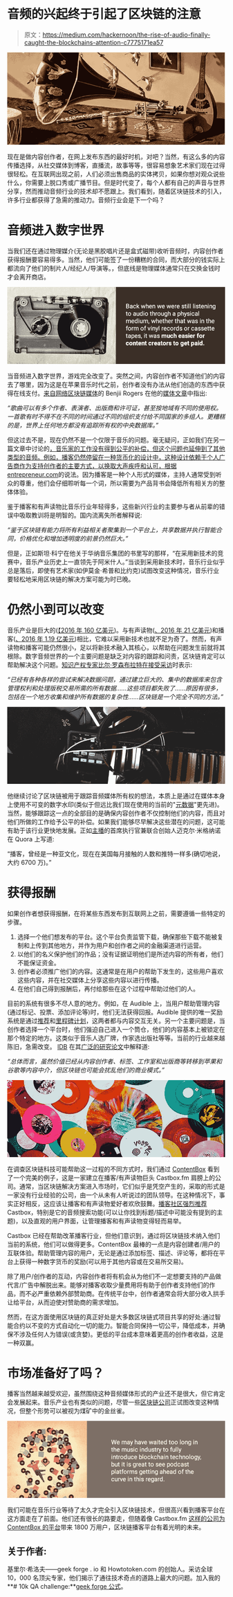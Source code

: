 # 音频的兴起终于引起了区块链的注意

> 原文：<https://medium.com/hackernoon/the-rise-of-audio-finally-caught-the-blockchains-attention-c7775171ea57>

![](img/be2682e0d1acbc9c8e6ea583f119a5da.png)

现在是做内容创作者，在网上发布东西的最好时机，对吧？当然，有这么多的内容传播选择，从社交媒体到博客，直播流，故事等等，很容易想象艺术家们现在过得很轻松。在互联网出现之前，人们必须出售商品的实体拷贝，如果你想对观众说些什么，你需要上脱口秀或广播节目。但是时代变了，每个人都有自己的声音与世界分享，然而推动音频行业的技术却不愿跟上。我们看到，随着区块链技术的引入，许多行业都获得了急需的推动力。音频行业会是下一个吗？

# 音频进入数字世界

当我们还在通过物理媒介(无论是黑胶唱片还是盒式磁带)收听音频时，内容创作者获得报酬要容易得多。当然，他们可能签了一份糟糕的合同，而大部分的钱实际上都流向了他们的制片人/经纪人/导演等。，但底线是物理媒体通常只在交换金钱时才会离开商店。

![](img/81606a856c2c9a1e3d727dcef323d538.png)

当音频进入数字世界，游戏完全改变了。突然之间，内容创作者不知道他们的内容去了哪里，因为这是在苹果音乐时代之前，创作者没有办法从他们创造的东西中获得在线支付。[来自网络区块链媒体](http://dotblockchainmedia.com/)的 Benjii Rogers 在他的[媒体文章](/cuepoint/bc-a-fair-trade-music-format-virtual-reality-the-blockchain-76fc47699733)中指出:

*“歌曲可以有多个作者、表演者、出版商和许可证，甚至按地域有不同的使用权。一首歌有时不得不在不同的时间通过不同的组织支付给不同国家的多组人。更糟糕的是，世界上任何地方都没有追踪所有权的中央数据库。”*

但这过去不是，现在仍然不是一个仅限于音乐的问题。毫无疑问，正如我们在另一篇文章中讨论的[，音乐家的工作没有得到公平的补偿，但这个问题也延伸到了其他类型的音频。例如，播客仍然停留在一种货币化的设计中，这种设计依赖于个人广告商作为支持创作者的主要方式，以换取大声疾呼和认可，](https://howtotoken.com/explained/artists-fans-and-where-all-the-money-is-going/)[根据 entrepreneur.com](https://www.entrepreneur.com/article/277912)的说法。因为播客是一种个人形式的媒体，主持人通常受到听众的尊重，他们会仔细聆听每一个词，所以需要为产品背书会降低所有相关方的整体体验。

鉴于播客和有声读物比音乐行业年轻得多，这些新兴行业的主要参与者从前辈的错误中吸取教训将是明智的。国内流离失所者解释说:

*“鉴于区块链有能力将所有利益相关者聚集到一个平台上，共享数据并执行智能合同，价格优化和增加透明度的前景仍然巨大。”*

但是，正如斯坦·科宁在他关于华纳音乐集团的书里写的那样，“在采用新技术的竞赛中，音乐产业历史上一直领先于阿米什人。”当谈到采用新技术时，音乐行业似乎总是落后，即使有艺术家(如伊莫金·希普和比约克)试图改变这种情况，音乐行业要轻松地采用区块链的解决方案可能为时已晚。

# 仍然小到可以改变

音乐产业是巨大的([【2016 年 160 亿美元](https://www.musicbusinessworldwide.com/global-recorded-music-industry-reached-16-1bn-2016-7-yoy/))。与有声读物([、2016 年 21 亿美元](https://www.audiopub.org/uploads/pdf/APAC2017PR_final.pdf))和播客([、2016 年 1.19 亿美元](https://backyardmedia.us/blog/2018/1/16/heres-how-fast-the-podcast-industry-is-growing))相比，它难以采用新技术也就不足为奇了。然而，有声读物和播客可能仍然很小，足以将新技术融入其核心，以帮助在问题发生前就将其根除。数字音频世界的一个主要问题是缺乏对内容的跟踪和问责，区块链肯定可以帮助解决这个问题。[知识产权专家比尔·罗森布拉特](http://www.giantstepsmts.com/bios.htm)[在接受采访](https://blog.digimarc.com/ArticleDetails?UrlName=Technology-Expert-Expects-Blockchain-will-Revolutionize-Music)时表示:

*“已经有各种各样的尝试来解决数据问题，通过建立巨大的、集中的数据库来包含管理权利和处理版税交易所需的所有数据……这些项目都失败了……原因有很多，包括在一个地方收集和维护所有数据的复杂性……区块链是一个完全不同的方法。”*

![](img/9d6c65b33ddf99136ef06a94c71bbec7.png)

他继续讨论了区块链被用于跟踪音频媒体所有权的想法，本质上是通过在媒体本身上使用不可变的数字水印(类似于但远比我们现在使用的当前的"[元数据](https://www.lifewire.com/what-is-music-tagging-2438569)"更先进)。当然，能够跟踪这一点的全部目的是确保内容创作者不仅控制他们的内容，而且对他们所做的工作给予公平的补偿。如果我们能够尽早解决这些潜在的问题，这可能有助于该行业更快地发展。正如[主播](https://www.linkedin.com/in/mmignano)的首席执行官兼联合创始人迈克尔·米格纳诺在 Quora 上写道:

“播客，曾经是一种亚文化，现在在美国每月接触的人数和推特一样多(确切地说，大约 6700 万)。”

# 获得报酬

如果创作者想获得报酬，在将某些东西发布到互联网上之前，需要遵循一些特定的步骤。

1.  选择一个他们想发布的平台。这个平台负责监管下载，确保那些下载不能被复制和上传到其他地方，并作为用户和创作者之间的金融渠道进行运营。
2.  以他们的名义保护他们的作品；没有证据证明他们是所述内容的所有者，他们不能保证资金。
3.  创作者必须推广他们的内容。这通常是在用户的帮助下发生的，这些用户喜欢这些内容，并在社交媒体上分享这些内容以进行传播。
4.  在他们自己得到报酬后，再付给那些在这个过程中帮助过他们的人。

目前的系统有很多不尽人意的地方。例如，在 Audible 上，当用户帮助管理内容(通过标记、投票、添加评论等)时，他们无法获得回报。Audible 提供的唯一奖励系统是通过[推荐](https://www.audible.com/affiliate-intro)和[里程碑计划](https://www.audible.com/mt/MilestoneProgram)，这两者都与内容交互无关。另一个主要问题是，当创作者选择一个平台时，他们强迫自己进入一个筒仓，他们的内容基本上被锁定在那个特定的地方。这类似于音乐人选厂牌，作家选出版社等等。当前的行业越来越陈旧，急需改变。 [IDB](https://www.iadb.org/en) 在其[广泛的研究论文](https://publications.iadb.org/bitstream/handle/11319/8627/The-Impact-of-Digital-Innovation-and-Blockchain-on-the-Music-Industry.PDF?sequence=1&isAllowed=y)中解释道:

*“总体而言，虽然价值已经从内容创作者、标签、工作室和出版商等转移到苹果和谷歌等内容中介，但区块链也可能会扰乱他们的商业模式。”*

![](img/14babd6c0b60a2cc46de698cc9f2bdff.png)

在调查区块链科技可能帮助这一过程的不同方式时，我们通过 [ContentBox](https://contentbox.one/) 看到了一个完美的例子，这是一家建立在播客/有声读物巨头 Castbox.fm 肩膀上的公司。通常，当区块链解决方案进入市场时，它们似乎是凭空产生的，采取的形式是一家没有行业经验的公司，由一个从未有人听说过的团队领导。在这种情况下，事实正好相反，这应该让播客和有声读物爱好者欢欣鼓舞。[播客社区强烈推荐](https://www.reviewgeek.com/1533/the-best-podcast-apps-for-your-smartphone/)Castbox，特别是它的音频搜索功能(可以让你找到标题/描述中可能没有提到的主题)，以及直观的用户界面，让管理播客和有声读物变得轻而易举。

Castbox 已经在帮助改革播客行业，但他们意识到，通过将区块链技术纳入他们当前的系统，他们可以做得更多。ContentBox 最棒的一点是内容创建者/用户的互联体验。帮助管理内容的用户，无论是通过添加标签、描述、评论等，都将在平台上获得一种数字货币的奖励(可以用于其他内容或在交易所交易)。

除了用户/创作者的互动，内容创作者将有机会从为他们不一定想要支持的产品做代言/广告中解脱出来。能够对播客收取少量费用将有助于创作者支持他们的作品，而不必严重依赖外部赞助商。在传统平台中，创作者通常会将大部分收入拱手让给平台，从而迫使对赞助商的需求增加。

然而，在这方面使用区块链的真正好处是大多数区块链式项目共享的好处:通过智能合约以不变的方式自动化一切的能力。智能合同保持一切公平，降低成本，并确保不涉及任何人为错误(或贪婪)。更低的平台成本意味着更高的创作者收益，这是一种双赢。

# 市场准备好了吗？

播客当然越来越受欢迎，虽然围绕这种音频媒体形式的产业还不是很大，但它肯定会发展起来。音乐产业也有类似的问题，尽管一些[区块链公司](https://howtotoken.com/explained/how-can-music-streaming-services-give-artists-what-they-deserve/#examples-of-blockchain-services-for-music-streaming)正试图改变这种情况，但整个形势可以被视为煤矿中的金丝雀。

![](img/3e095f465aa85f8929e33fd6d720bf1c.png)

我们可能在音乐行业等待了太久才完全引入区块链技术，但很高兴看到播客平台在这方面走在了前面。他们还有很长的路要走，但随着像 Castbox.fm [这样的公司为 ContentBox 的平台](https://contentbox.one/)带来 1800 万用户，区块链播客平台有着光明的未来。

## 关于作者:

基里尔·希洛夫——geek forge . io 和 Howtotoken.com 的创始人。采访全球 10，000 名顶尖专家，他们揭示了通往技术奇点的道路上最大的问题。加入我的**# 10k QA challenge:**[geek forge 公式](https://formula.geekforge.io/)。